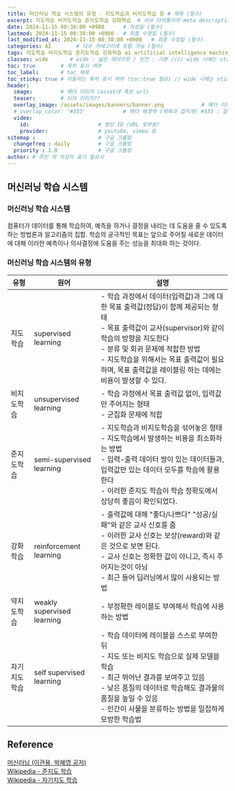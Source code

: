 ```yaml
---
title: 머신러닝 학습 시스템의 유형 - 지도학습과 비지도학습 등 # 제목 (필수)
excerpt: 지도학습 비지도학습 준지도학습 강화학습  # 서브 타이틀이자 meta description (필수)
date: 2024-11-15 00:30:00 +0900      # 작성일 (필수)
lastmod: 2024-11-15 00:30:00 +0900   # 최종 수정일 (필수)
last_modified_at: 2024-11-15 00:30:00 +0900   # 최종 수정일 (필수)
categories: AI        # 다수 카테고리에 포함 가능 (필수)
tags: 지도학습 비지도학습 준지도학습 강화학습 ai artificial intelligence machine learning deep 인공지능 머신러닝 기계학습 딥러닝       # 태그 복수개 가능 (필수)
classes: wide       # wide : 넓은 레이아웃 / 빈칸 : 기본 //// wide 시에는 sticky toc 불가
toc: true        # 목차 표시 여부
toc_label:       # toc 제목
toc_sticky: true # 이동하는 목차 표시 여부 (toc:true 필요) // wide 시에는 sticky toc 불가
header: 
  image:         # 헤더 이미지 (asset내 혹은 url)
  teaser:        # 티저 이미지??
  overlay_image: /assets/images/banners/banner.png            # 헤더 이미지 (제목과 겹치게)
  # overlay_color: '#333'            # 헤더 배경색 (제목과 겹치게) #333 : 짙은 회색 (필수)
  video:
    id:                      # 영상 ID (URL 뒷부분)
    provider:                # youtube, vimeo 등
sitemap :                    # 구글 크롤링
  changefreq : daily         # 구글 크롤링
  priority : 1.0             # 구글 크롤링
author: # 주인 외 작성자 표기 필요시
---
```

<!--postNo: 20241115_001-->   

## 머신러닝 학습 시스템  

### 머신러닝 학습 시스템  

컴퓨터가 데이터를 통해 학습하여, 예측을 하거나 결정을 내리는 데 도움을 줄 수 있도록 하는 방법론과 알고리즘의 집합. 학습의 궁극적인 목표는 앞으로 주어질 새로운 데이터에 대해 이러한 예측이나 의사결정에 도움을 주는 성능을 최대화 하는 것이다.  


### 머신러닝 학습 시스템의 유형  

|유형|원어|설명|
|---|---|---|
|지도학습|supervised learning|- 학습 과정에서 데이터(입력값)과 그에 대한 목표 출력값(정답)이 함께 제공되는 형태<br>- 목표 출력값이 교사(supervisor)와 같이 학습의 방향을 지도한다<br>- 분류 및 회귀 문제에 적합한 방법<br>- 지도학습을 위해서는 목표 출력값이 필요하며, 목표 출력값을 레이블링 하는 데에는 비용이 발생할 수 있다.|
|비지도학습|unsupervised learning|- 학습 과정에서 목표 출력값 없이, 입력값만 주어지는 형태<br>- 군집화 문제에 적합|
|준지도학습|semi-supervised learning|- 지도학습과 비지도학습을 섞어놓은 형태<br>- 지도학습에서 발생하는 비용을 최소화하는 방법<br>- 입력-출력 데이터 쌍이 있는 데이터들과, 입력값만 있는 데이터 모두를 학습에 활용한다<br>- 이러한 준지도 학습이 학습 정확도에서 상당히 좋음이 확인되었다.|
|강화학습|reinforcement learning|- 출력값에 대해 "좋다/나쁘다" "성공/실패"와 같은 교사 신호를 줌<br>- 이러한 교사 신호는 보상(reward)와 같은 것으로 보면 된다.<br>- 교사 신호는 정확한 값이 아니고, 즉시 주어지는것이 아님<br>- 최근 들어 딥러닝에서 많이 사용되는 방법|
|약지도학습|weakly supervised learning|- 부정확한 레이블도 부여해서 학습에 사용하는 방법|
|자기지도학습|self supervised learning|- 학습 데이터에 레이블을 스스로 부여한 뒤<br>- 지도 또는 비지도 학습으로 실제 모델을 학습<br>- 최근 뛰어난 결과를 보여주고 있음<br>- 낮은 품질의 데이터로 학습해도 결과물의 품질을 높일 수 있음<br>- 인간이 사물을 분류하는 방법을 밀접하게 모방한 학습법|


## Reference  

[머신러닝 (이관용, 박혜영 공저)](https://search.shopping.naver.com/book/catalog/33751852618?cat_id=50005558&frm=PBOKPRO&query=머신러닝+이관용&NaPm=ct%3Dm3hfzyhc%7Cci%3D228c56736e9b189c35b08cbd8c5ddb7f9e67e63e%7Ctr%3Dboknx%7Csn%3D95694%7Chk%3D8bfde20797c97955dc000ea62799753a0da42a06)  
[Wikipedia - 준지도 학습](https://ko.wikipedia.org/wiki/준지도_학습)  
[Wikipedia - 자기지도 학습](https://ko.wikipedia.org/wiki/자기_지도_학습)  
  